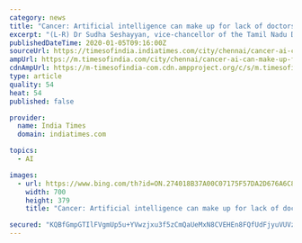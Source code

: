 ```yaml
---
category: news
title: "Cancer: Artificial intelligence can make up for lack of doctors, says expert"
excerpt: "(L-R) Dr Sudha Seshayyan, vice-chancellor of the Tamil Nadu Dr MGR Medical University, World Health Organisati...Read More"
publishedDateTime: 2020-01-05T09:16:00Z
sourceUrl: https://timesofindia.indiatimes.com/city/chennai/cancer-ai-can-make-up-for-lack-of-doctors-says-expert/articleshow/73103828.cms
ampUrl: https://m.timesofindia.com/city/chennai/cancer-ai-can-make-up-for-lack-of-doctors-says-expert/amp_articleshow/73103828.cms
cdnAmpUrl: https://m-timesofindia-com.cdn.ampproject.org/c/s/m.timesofindia.com/city/chennai/cancer-ai-can-make-up-for-lack-of-doctors-says-expert/amp_articleshow/73103828.cms
type: article
quality: 54
heat: 54
published: false

provider:
  name: India Times
  domain: indiatimes.com

topics:
  - AI

images:
  - url: https://www.bing.com/th?id=ON.274018B37A00C07175F57DA2D676A6C8
    width: 700
    height: 379
    title: "Cancer: Artificial intelligence can make up for lack of doctors, says expert"

secured: "KQBfGmpGTIlFVgmUp5u+YVwzjxu3f5zCmQaUeMxN8CVEHEn8FQfUdFjyuVUVzedd09fiOy9khp5oBgvapLmIGlvYeLZnubc+W9uDuvLBZHI32y1ztaW83iLMy1oyjICu4h6dQi1I9IhXw5N5vRTrxPji9933vdh1rNVOyrMGUilWJsM58BobPSNAbIsXSRL2Rpkg2uvHb40533fc7X/QCUQpu+0bmTAS4jwviYq2czPDtyjumZg6gW/xMvLFCBezO2MLZTJeMSTJO0sHuE9ulg==;iuBNEFCrER9c+v2imeiBKQ=="
---
```


